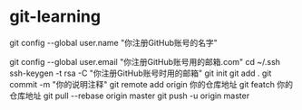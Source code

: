 # git-learning
git config --global user.name "你注册GitHub账号的名字"

git config --global user.email "你注册GitHub账号用的邮箱.com"
cd ~/.ssh
ssh-keygen -t rsa -C "你注册GitHub账号时用的邮箱"
git init
git add .
git commit -m "你的说明注释"
git remote add origin 你的仓库地址
git featch 你的仓库地址
git pull --rebase origin master
git push -u origin master
